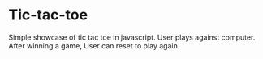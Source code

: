# Tic-tac-toe
 Simple showcase of tic tac toe in javascript. User plays against computer. After winning a game, User can reset to play again. 
